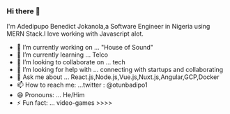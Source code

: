 ### Hi there 👋
I'm Adedipupo Benedict Jokanola,a Software Engineer in Nigeria using MERN Stack.I love working with Javascript alot.
<!--
**Adedipupo/Adedipupo** is a ✨ _special_ ✨ repository because its `README.md` (this file) appears on your GitHub profile.

Here are some ideas to get you started:
-->
- 🔭 I’m currently working on ... "House of Sound"
- 🌱 I’m currently learning ... Telco
- 👯 I’m looking to collaborate on ... tech
- 🤔 I’m looking for help with  ... connecting with startups and collaborating
- 💬 Ask me about ... React.js,Node.js,Vue.js,Nuxt.js,Angular,GCP,Docker
- 📫 How to reach me: ...twitter : @otunbadipo1
- 😄 Pronouns: ... He/Him
- ⚡ Fun fact: ... video-games >>>>

